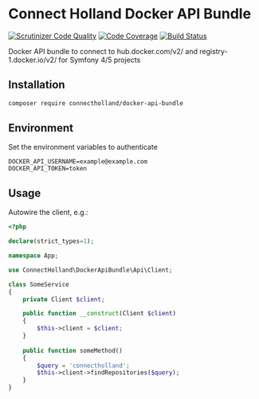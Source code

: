 # Connect Holland Docker API Bundle

[![Scrutinizer Code Quality](https://scrutinizer-ci.com/g/ConnectHolland/docker-api-bundle/badges/quality-score.png?b=master)](https://scrutinizer-ci.com/g/ConnectHolland/docker-api-bundle/?branch=master)
[![Code Coverage](https://scrutinizer-ci.com/g/ConnectHolland/docker-api-bundle/badges/coverage.png?b=master)](https://scrutinizer-ci.com/g/ConnectHolland/docker-api-bundle/?branch=master)
[![Build Status](https://scrutinizer-ci.com/g/ConnectHolland/docker-api-bundle/badges/build.png?b=master)](https://scrutinizer-ci.com/g/ConnectHolland/docker-api-bundle/build-status/master)

Docker API bundle to connect to hub.docker.com/v2/ and registry-1.docker.io/v2/ for Symfony 4/5 projects

## Installation
```bash
composer require connectholland/docker-api-bundle
```

## Environment

Set the environment variables to authenticate

```dotenv
DOCKER_API_USERNAME=example@example.com
DOCKER_API_TOKEN=token

```

## Usage
Autowire the client, e.g.:

```php
<?php

declare(strict_types=1);

namespace App;

use ConnectHolland\DockerApiBundle\Api\Client;

class SomeService
{
    private Client $client;

    public function __construct(Client $client)
    {
        $this->client = $client;
    }
    
    public function someMethod()
    {
        $query = 'connectholland';
        $this->client->findRepositories($query);
    }
}
```


